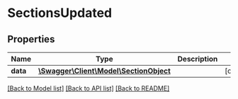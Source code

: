 # SectionsUpdated

## Properties
Name | Type | Description | Notes
------------ | ------------- | ------------- | -------------
**data** | [**\Swagger\Client\Model\SectionObject**](SectionObject.md) |  | [optional] 

[[Back to Model list]](../README.md#documentation-for-models) [[Back to API list]](../README.md#documentation-for-api-endpoints) [[Back to README]](../README.md)


